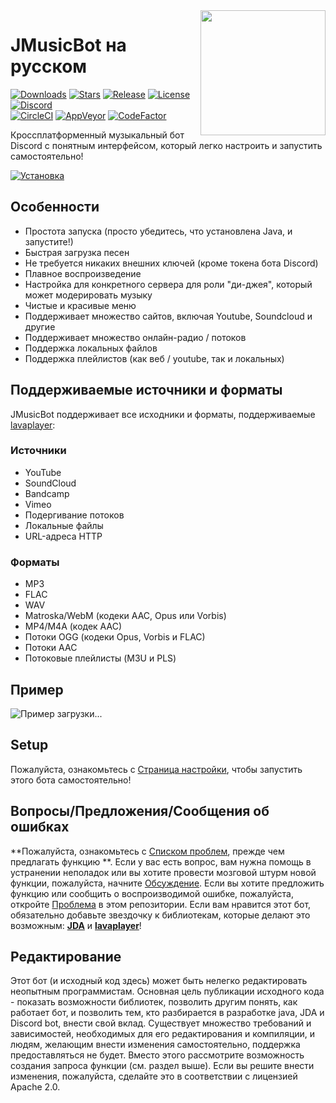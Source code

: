 <img align="right" src="https://i.imgur.com/zrE80HY.png" height="200" width="200">

# JMusicBot на русском

[![Downloads](https://img.shields.io/github/downloads/jagrosh/MusicBot/total.svg)](https://github.com/Amitexing/JMusicBot-Rus/releases/latest)
[![Stars](https://img.shields.io/github/stars/jagrosh/MusicBot.svg)](https://github.com/jagrosh/MusicBot/stargazers)
[![Release](https://img.shields.io/github/release/jagrosh/MusicBot.svg)](https://github.com/Amitexing/JMusicBot-Rus/releases/latest)
[![License](https://img.shields.io/github/license/jagrosh/MusicBot.svg)](https://github.com/Amitexing/JMusicBot-Rus/blob/master/LICENSE)
[![Discord](https://discordapp.com/api/guilds/147698382092238848/widget.png)](https://discord.gg/0p9LSGoRLu6Pet0k)<br>
[![CircleCI](https://img.shields.io/circleci/project/github/jagrosh/MusicBot/master.svg)](https://circleci.com/gh/jagrosh/MusicBot)
[![AppVeyor](https://ci.appveyor.com/api/projects/status/gdu6nyte5psj6xfk/branch/master?svg=true)](https://ci.appveyor.com/project/jagrosh/musicbot/branch/master)
[![CodeFactor](https://www.codefactor.io/repository/github/jagrosh/musicbot/badge)](https://www.codefactor.io/repository/github/jagrosh/musicbot)

Кроссплатформенный музыкальный бот Discord с понятным интерфейсом, который легко настроить и запустить самостоятельно!

[![Установка](http://i.imgur.com/VvXYp5j.png)](https://jmusicbot.com/setup)

## Особенности
 * Простота запуска (просто убедитесь, что установлена Java, и запустите!)
 * Быстрая загрузка песен
 * Не требуется никаких внешних ключей (кроме токена бота Discord)
 * Плавное воспроизведение
 * Настройка для конкретного сервера для роли "ди-джея", который может модерировать музыку
 * Чистые и красивые меню
 * Поддерживает множество сайтов, включая Youtube, Soundcloud и другие
 * Поддерживает множество онлайн-радио / потоков
 * Поддержка локальных файлов
 * Поддержка плейлистов (как веб / youtube, так и локальных)

## Поддерживаемые источники и форматы
JMusicBot поддерживает все исходники и форматы, поддерживаемые [lavaplayer](https://github.com/sedmelluq/lavaplayer#supported-formats ):
### Источники
 * YouTube
 * SoundCloud
 * Bandcamp
 * Vimeo
 * Подергивание потоков
 * Локальные файлы
 * URL-адреса HTTP
### Форматы
 * MP3
 * FLAC
 * WAV
 * Matroska/WebM (кодеки AAC, Opus или Vorbis)
 * MP4/M4A (кодек AAC)
 * Потоки OGG (кодеки Opus, Vorbis и FLAC)
 * Потоки AAC
 * Потоковые плейлисты (M3U и PLS)

## Пример
![Пример загрузки...](https://i.imgur.com/kVtTKvS.gif)

## Setup
Пожалуйста, ознакомьтесь с [Страница настройки](https://jmusicbot.com/setup ), чтобы запустить этого бота самостоятельно!

## Вопросы/Предложения/Сообщения об ошибках
**Пожалуйста, ознакомьтесь с [Списком проблем](https://github.com/jagrosh/MusicBot/issues ), прежде чем предлагать функцию **. Если у вас есть вопрос, вам нужна помощь в устранении неполадок или вы хотите провести мозговой штурм новой функции, пожалуйста, начните [Обсуждение](https://github.com/jagrosh/MusicBot/discussions ). Если вы хотите предложить функцию или сообщить о воспроизводимой ошибке, пожалуйста, откройте [Проблема](https://github.com/jagrosh/MusicBot/issues ) в этом репозитории. Если вам нравится этот бот, обязательно добавьте звездочку к библиотекам, которые делают это возможным: [**JDA**](https://github.com/DV8FromTheWorld/JDA ) и [**lavaplayer**](https://github.com/sedmelluq/lavaplayer )!

## Редактирование
Этот бот (и исходный код здесь) может быть нелегко редактировать неопытным программистам. Основная цель публикации исходного кода - показать возможности библиотек, позволить другим понять, как работает бот, и позволить тем, кто разбирается в разработке java, JDA и Discord bot, внести свой вклад. Существует множество требований и зависимостей, необходимых для его редактирования и компиляции, и людям, желающим внести изменения самостоятельно, поддержка предоставляться не будет. Вместо этого рассмотрите возможность создания запроса функции (см. раздел выше). Если вы решите внести изменения, пожалуйста, сделайте это в соответствии с лицензией Apache 2.0.
